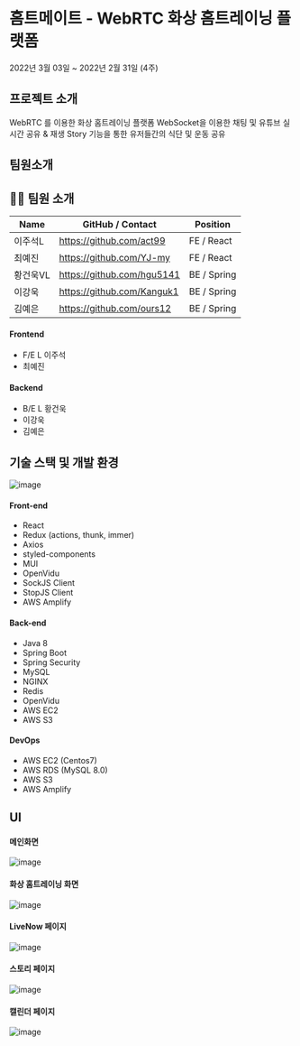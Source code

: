 # 홈트메이트 - WebRTC 화상 홈트레이닝 플랫폼

2022년 3월 03일 ~ 2022년 2월 31일 (4주)

## 프로젝트 소개

WebRTC 를 이용한 화상 홈트레이닝 플랫폼
WebSocket을 이용한 채팅 및 유튜브 실시간 공유 & 재생
Story 기능을 통한 유저들간의 식단 및 운동 공유

## 팀원소개


## 👩‍💻 팀원 소개
|Name|GitHub / Contact|Position|
|------|---|---|
|이주석L |https://github.com/act99|FE / React|
|최예진|https://github.com/YJ-my|FE / React|
|황건욱VL |https://github.com/hgu5141|BE / Spring|
|이강욱|https://github.com/Kanguk1|BE / Spring|
|김예은|https://github.com/ours12|BE / Spring|


#### Frontend

- F/E L 이주석
- 최예진

#### Backend

- B/E L 황건욱
- 이강욱
- 김예은

## 기술 스택 및 개발 환경

![image](https://img1.daumcdn.net/thumb/R1280x0/?scode=mtistory2&fname=https%3A%2F%2Fblog.kakaocdn.net%2Fdn%2Fb74PLC%2Fbtryf0zLIef%2FdhNt518kvpmq3LURs0AYk0%2Fimg.png)

#### Front-end

- React
- Redux (actions, thunk, immer)
- Axios
- styled-components
- MUI
- OpenVidu
- SockJS Client
- StopJS Client
- AWS Amplify

#### Back-end

- Java 8
- Spring Boot
- Spring Security
- MySQL
- NGINX
- Redis
- OpenVidu
- AWS EC2
- AWS S3

#### DevOps

- AWS EC2 (Centos7)
- AWS RDS (MySQL 8.0)
- AWS S3
- AWS Amplify

## UI

#### 메인화면

![image](https://img1.daumcdn.net/thumb/R1280x0/?scode=mtistory2&fname=https%3A%2F%2Fblog.kakaocdn.net%2Fdn%2Fce4sB2%2Fbtryd8kZxmy%2FdOVXCZr2nbQrfKSCFRHPt0%2Fimg.png)

#### 화상 홈트레이닝 화면

![image](https://img1.daumcdn.net/thumb/R1280x0/?scode=mtistory2&fname=https%3A%2F%2Fblog.kakaocdn.net%2Fdn%2Fc86lT9%2Fbtrye25Dd9z%2FrD8IzYtWVJqXaXx17VLGm1%2Fimg.png)

#### LiveNow 페이지

![image](https://img1.daumcdn.net/thumb/R1280x0/?scode=mtistory2&fname=https%3A%2F%2Fblog.kakaocdn.net%2Fdn%2Fd7Yn1B%2Fbtrydfyat6g%2FHPK1mEZltaoiSDRU27jfqk%2Fimg.png)

#### 스토리 페이지

![image](https://img1.daumcdn.net/thumb/R1280x0/?scode=mtistory2&fname=https%3A%2F%2Fblog.kakaocdn.net%2Fdn%2FY6IQI%2Fbtrye4bjV1d%2F1fpBVzvijdTomnBoVFk2Xk%2Fimg.png)

#### 캘린더 페이지

![image](https://img1.daumcdn.net/thumb/R1280x0/?scode=mtistory2&fname=https%3A%2F%2Fblog.kakaocdn.net%2Fdn%2FbVCmBv%2FbtrygvM3zbv%2FRhQ2h8ePz7XRkci4T9dnk0%2Fimg.png)
